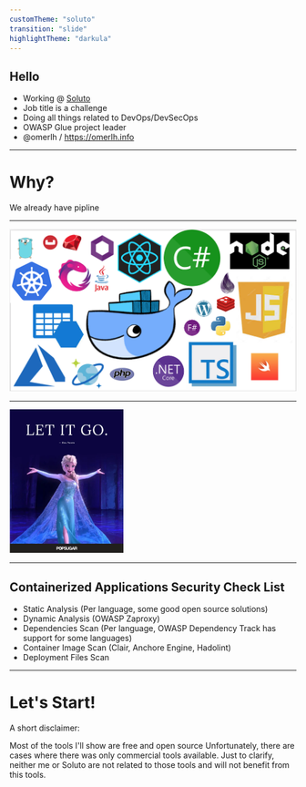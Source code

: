 ```yaml
---
customTheme: "soluto"
transition: "slide"
highlightTheme: "darkula"
---
```


## Hello

* Working @ [Soluto](https://www.solutotlv.com/)
* Job title is a challenge 
* Doing all things related to DevOps/DevSecOps
* OWASP Glue project leader
* @omerlh / https://omerlh.info

---

# Why?
We already have pipline

---

<img src="images/stack.png"/>

---

<img src="images/letitgo.png" style="height: 18em; margin: 0;"/>

---

## Containerized Applications Security Check List
- Static Analysis (Per language, some good open source solutions)
- Dynamic Analysis (OWASP Zaproxy)
- Dependencies Scan (Per language, OWASP Dependency Track has support for some languages)
- Container Image Scan (Clair, Anchore Engine, Hadolint)
- Deployment Files Scan 

---

# Let's Start!

A short disclaimer: 

Most of the tools I'll show are free and open source
Unfortunately, there are cases where there was only commercial tools available. 
Just to clarify, neither me or Soluto are not related to those tools and will not benefit from this tools.
